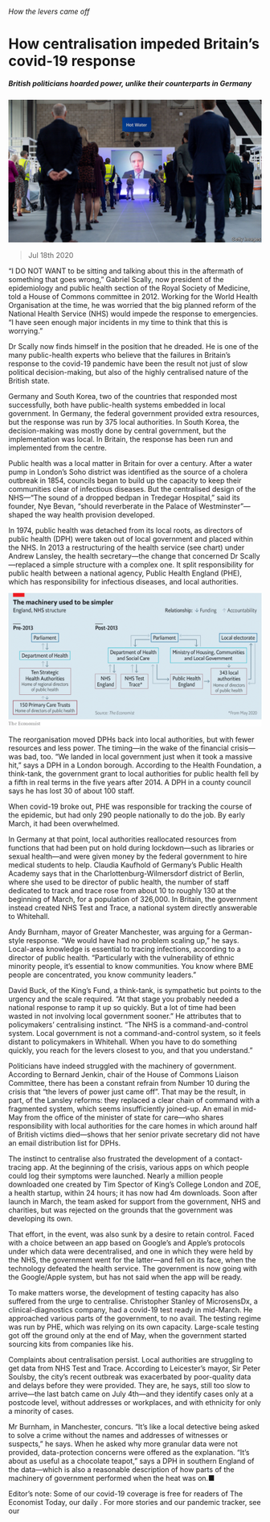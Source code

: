 ###### How the levers came off

# How centralisation impeded Britain’s covid-19 response 

##### British politicians hoarded power, unlike their counterparts in Germany 

![image](images/20200718_BRP503.jpg) 

> Jul 18th 2020 

“I  DO NOT WANT to be sitting and talking about this in the aftermath of something that goes wrong,” Gabriel Scally, now president of the epidemiology and public health section of the Royal Society of Medicine, told a House of Commons committee in 2012. Working for the World Health Organisation at the time, he was worried that the big planned reform of the National Health Service (NHS) would impede the response to emergencies. “I have seen enough major incidents in my time to think that this is worrying.”

Dr Scally now finds himself in the position that he dreaded. He is one of the many public-health experts who believe that the failures in Britain’s response to the covid-19 pandemic have been the result not just of slow political decision-making, but also of the highly centralised nature of the British state.


Germany and South Korea, two of the countries that responded most successfully, both have public-health systems embedded in local government. In Germany, the federal government provided extra resources, but the response was run by 375 local authorities. In South Korea, the decision-making was mostly done by central government, but the implementation was local. In Britain, the response has been run and implemented from the centre.

Public health was a local matter in Britain for over a century. After a water pump in London’s Soho district was identified as the source of a cholera outbreak in 1854, councils began to build up the capacity to keep their communities clear of infectious diseases. But the centralised design of the NHS—“The sound of a dropped bedpan in Tredegar Hospital,” said its founder, Nye Bevan, “should reverberate in the Palace of Westminster”—shaped the way health provision developed.

In 1974, public health was detached from its local roots, as directors of public health (DPH) were taken out of local government and placed within the NHS. In 2013 a restructuring of the health service (see chart) under Andrew Lansley, the health secretary—the change that concerned Dr Scally—replaced a simple structure with a complex one. It split responsibility for public health between a national agency, Public Health England (PHE), which has responsibility for infectious diseases, and local authorities.

![image](images/20200718_BRC926.png) 


The reorganisation moved DPHs back into local authorities, but with fewer resources and less power. The timing—in the wake of the financial crisis—was bad, too. “We landed in local government just when it took a massive hit,” says a DPH in a London borough. According to the Health Foundation, a think-tank, the government grant to local authorities for public health fell by a fifth in real terms in the five years after 2014. A DPH in a county council says he has lost 30 of about 100 staff.

When covid-19 broke out, PHE was responsible for tracking the course of the epidemic, but had only 290 people nationally to do the job. By early March, it had been overwhelmed.

In Germany at that point, local authorities reallocated resources from functions that had been put on hold during lockdown—such as libraries or sexual health—and were given money by the federal government to hire medical students to help. Claudia Kaufhold of Germany’s Public Health Academy says that in the Charlottenburg-Wilmersdorf district of Berlin, where she used to be director of public health, the number of staff dedicated to track and trace rose from about 10 to roughly 130 at the beginning of March, for a population of 326,000. In Britain, the government instead created NHS Test and Trace, a national system directly answerable to Whitehall.

Andy Burnham, mayor of Greater Manchester, was arguing for a German-style response. “We would have had no problem scaling up,” he says. Local-area knowledge is essential to tracing infections, according to a director of public health. “Particularly with the vulnerability of ethnic minority people, it’s essential to know communities. You know where BME people are concentrated, you know community leaders.”

David Buck, of the King’s Fund, a think-tank, is sympathetic but points to the urgency and the scale required. “At that stage you probably needed a national response to ramp it up so quickly. But a lot of time had been wasted in not involving local government sooner.” He attributes that to policymakers’ centralising instinct. “The NHS is a command-and-control system. Local government is not a command-and-control system, so it feels distant to policymakers in Whitehall. When you have to do something quickly, you reach for the levers closest to you, and that you understand.”

Politicians have indeed struggled with the machinery of government. According to Bernard Jenkin, chair of the House of Commons Liaison Committee, there has been a constant refrain from Number 10 during the crisis that “the levers of power just came off”. That may be the result, in part, of the Lansley reforms: they replaced a clear chain of command with a fragmented system, which seems insufficiently joined-up. An email in mid-May from the office of the minister of state for care—who shares responsibility with local authorities for the care homes in which around half of British victims died—shows that her senior private secretary did not have an email distribution list for DPHs.

The instinct to centralise also frustrated the development of a contact-tracing app. At the beginning of the crisis, various apps on which people could log their symptoms were launched. Nearly a million people downloaded one created by Tim Spector of King’s College London and ZOE, a health startup, within 24 hours; it has now had 4m downloads. Soon after launch in March, the team asked for support from the government, NHS and charities, but was rejected on the grounds that the government was developing its own.

That effort, in the event, was also sunk by a desire to retain control. Faced with a choice between an app based on Google’s and Apple’s protocols under which data were decentralised, and one in which they were held by the NHS, the government went for the latter—and fell on its face, when the technology defeated the health service. The government is now going with the Google/Apple system, but has not said when the app will be ready.

To make matters worse, the development of testing capacity has also suffered from the urge to centralise. Christopher Stanley of MicrosensDx, a clinical-diagnostics company, had a covid-19 test ready in mid-March. He approached various parts of the government, to no avail. The testing regime was run by PHE, which was relying on its own capacity. Large-scale testing got off the ground only at the end of May, when the government started sourcing kits from companies like his.

Complaints about centralisation persist. Local authorities are struggling to get data from NHS Test and Trace. According to Leicester’s mayor, Sir Peter Soulsby, the city’s recent outbreak was exacerbated by poor-quality data and delays before they were provided. They are, he says, still too slow to arrive—the last batch came on July 4th—and they identify cases only at a postcode level, without addresses or workplaces, and with ethnicity for only a minority of cases.

Mr Burnham, in Manchester, concurs. “It’s like a local detective being asked to solve a crime without the names and addresses of witnesses or suspects,” he says. When he asked why more granular data were not provided, data-protection concerns were offered as the explanation. “It’s about as useful as a chocolate teapot,” says a DPH in southern England of the data—which is also a reasonable description of how parts of the machinery of government performed when the heat was on.■

Editor’s note: Some of our covid-19 coverage is free for readers of The Economist Today, our daily . For more stories and our pandemic tracker, see our 

